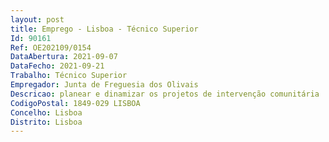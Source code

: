 ```yaml
--- 
layout: post
title: Emprego - Lisboa - Técnico Superior
Id: 90161
Ref: OE202109/0154
DataAbertura: 2021-09-07
DataFecho: 2021-09-21
Trabalho: Técnico Superior
Empregador: Junta de Freguesia dos Olivais
Descricao: planear e dinamizar os projetos de intervenção comunitária  desenvolver projetos de cariz social em que a freguesia se encontre integrada  desenvolver campanhas de sensibilização e prevenção adequadas ao contexto real e de acordo com as necessidades auscultadas  dinamizar e planear estratégias para a promoção das atividades dirigidas a grupos específicos   compreender as relações entre a Educação e o Apoio Social, particularmente ao nível da conceção e elaboração de projetos de intervenção comunitária  reeducação de delinquência juvenil  identificar problemas sociais e desenvolver campanhas preventivas e programas de educação  desenvolver competências de integração social dos grupos considerados de risco, valorizando a sua participação no grupo, na família e na comunidade  realizar, dinamizar e apoiar atividades de carácter cultural, recreativas e de tempos livres  trabalhar em equipas integradas, visando a articulação de saberes multi, inter e transdisciplinares  proceder ao acompanhamento individual de fregueses referenciados  participar reuniões semanais entre os intervenientes dos projetos    promover relações e parcerias nos âmbitos dos projetos  apoiar os projetos e instituições ao nível de recursos materiais e humanos  elaborar relatórios das ações desenvolvidas  realizar a triagem de fregueses com grande precariedade socioeconómica, para o fundo de emergência social  executar as tarefas enquadradas no conteúdo funcional da carreira categoria em questão.
CodigoPostal: 1849-029 LISBOA
Concelho: Lisboa
Distrito: Lisboa
--- 
```


